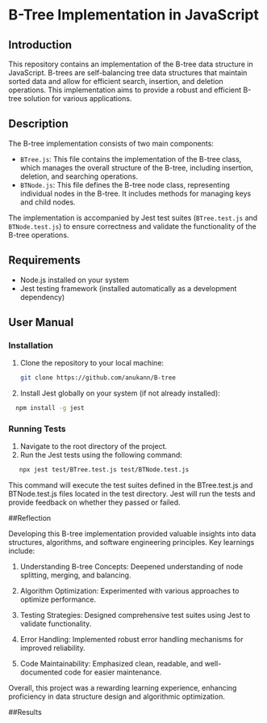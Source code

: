# B-Tree Implementation in JavaScript

## Introduction

This repository contains an implementation of the B-tree data structure in JavaScript. B-trees are self-balancing tree data structures that maintain sorted data and allow for efficient search, insertion, and deletion operations. This implementation aims to provide a robust and efficient B-tree solution for various applications.

## Description

The B-tree implementation consists of two main components:
- `BTree.js`: This file contains the implementation of the B-tree class, which manages the overall structure of the B-tree, including insertion, deletion, and searching operations.
- `BTNode.js`: This file defines the B-tree node class, representing individual nodes in the B-tree. It includes methods for managing keys and child nodes.

The implementation is accompanied by Jest test suites (`BTree.test.js` and `BTNode.test.js`) to ensure correctness and validate the functionality of the B-tree operations.

## Requirements

- Node.js installed on your system
- Jest testing framework (installed automatically as a development dependency)

## User Manual

### Installation

1. Clone the repository to your local machine:

   ```bash
   git clone https://github.com/anukann/B-tree


2. Install Jest globally on your system (if not already installed):
 ```bash
   npm install -g jest
 ```
### Running Tests

1. Navigate to the root directory of the project.
2. Run the Jest tests using the following command:
```bash
   npx jest test/BTree.test.js test/BTNode.test.js

```
This command will execute the test suites defined in the BTree.test.js and BTNode.test.js files located in the test directory. Jest will run the tests and provide feedback on whether they passed or failed.

##Reflection

Developing this B-tree implementation provided valuable insights into data structures, algorithms, and software engineering principles. Key learnings include:

1. Understanding B-tree Concepts: Deepened understanding of node splitting, merging, and balancing.

2. Algorithm Optimization: Experimented with various approaches to optimize performance.

3. Testing Strategies: Designed comprehensive test suites using Jest to validate functionality.

4. Error Handling: Implemented robust error handling mechanisms for improved reliability.

5. Code Maintainability: Emphasized clean, readable, and well-documented code for easier maintenance.

Overall, this project was a rewarding learning experience, enhancing proficiency in data structure design and algorithmic optimization.

##Results











